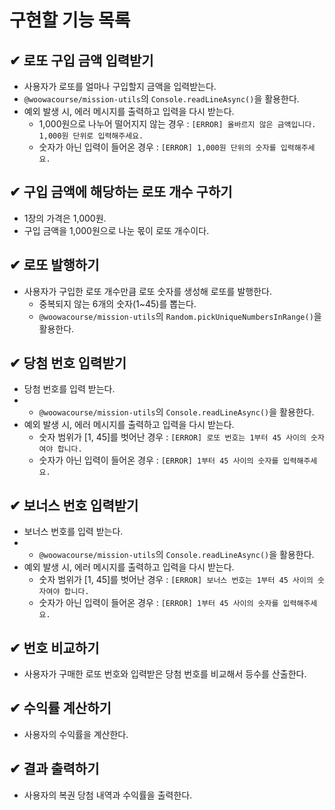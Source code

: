 # 구현할 기능 목록

## ✔ 로또 구입 금액 입력받기

- 사용자가 로또를 얼마나 구입할지 금액을 입력받는다.
- `@woowacourse/mission-utils`의 `Console.readLineAsync()`을 활용한다.
- 예외 발생 시, 에러 메시지를 출력하고 입력을 다시 받는다.
  - 1,000원으로 나누어 떨어지지 않는 경우 : `[ERROR] 올바르지 않은 금액입니다. 1,000원 단위로 입력해주세요.`
  - 숫자가 아닌 입력이 들어온 경우 : `[ERROR] 1,000원 단위의 숫자를 입력해주세요.`

## ✔ 구입 금액에 해당하는 로또 개수 구하기

- 1장의 가격은 1,000원.
- 구입 금액을 1,000원으로 나눈 몫이 로또 개수이다.

## ✔ 로또 발행하기

- 사용자가 구입한 로또 개수만큼 로또 숫자를 생성해 로또를 발행한다.
  - 중복되지 않는 6개의 숫자(1~45)를 뽑는다.
  - `@woowacourse/mission-utils`의 `Random.pickUniqueNumbersInRange()`을 활용한다.

## ✔ 당첨 번호 입력받기

- 당첨 번호를 입력 받는다.
- - `@woowacourse/mission-utils`의 `Console.readLineAsync()`을 활용한다.
- 예외 발생 시, 에러 메시지를 출력하고 입력을 다시 받는다.
  - 숫자 범위가 [1, 45]를 벗어난 경우 : `[ERROR] 로또 번호는 1부터 45 사이의 숫자여야 합니다.`
  - 숫자가 아닌 입력이 들어온 경우 : `[ERROR] 1부터 45 사이의 숫자를 입력해주세요.`

## ✔ 보너스 번호 입력받기

- 보너스 번호를 입력 받는다.
- - `@woowacourse/mission-utils`의 `Console.readLineAsync()`을 활용한다.
- 예외 발생 시, 에러 메시지를 출력하고 입력을 다시 받는다.
  - 숫자 범위가 [1, 45]를 벗어난 경우 : `[ERROR] 보너스 번호는 1부터 45 사이의 숫자여야 합니다.`
  - 숫자가 아닌 입력이 들어온 경우 : `[ERROR] 1부터 45 사이의 숫자를 입력해주세요.`

## ✔ 번호 비교하기

- 사용자가 구매한 로또 번호와 입력받은 당첨 번호를 비교해서 등수를 산출한다.

## ✔ 수익률 계산하기

- 사용자의 수익률을 계산한다.

## ✔ 결과 출력하기

- 사용자의 복권 당첨 내역과 수익률을 출력한다.
